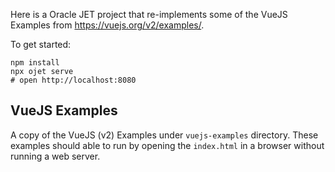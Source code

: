 Here is a Oracle JET project that re-implements some of the 
VueJS Examples from https://vuejs.org/v2/examples/.

To get started:

```
npm install
npx ojet serve
# open http://localhost:8080
```

## VueJS Examples

A copy of the VueJS (v2) Examples under `vuejs-examples` 
directory. These examples should able to run by opening the `index.html` 
in a browser without running a web server.
